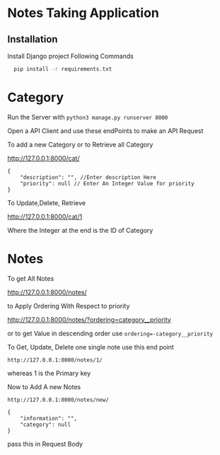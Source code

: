 
# Notes Taking Application



## Installation

Install Django project Following Commands

```bash
  pip install -r requirements.txt
```
    
# Category 

Run the Server with 
``python3 manage.py runserver 8000``

Open a API Client and use these endPoints to make an API Request

To add a new Category or to Retrieve all Category 

http://127.0.0.1:8000/cat/
```
{
    "description": "", //Enter description Here
    "priority": null // Enter An Integer Value for priority
}

```
To Update,Delete, Retrieve 

http://127.0.0.1:8000/cat/1


Where the Integer at the end is the ID of Category
# Notes
To get All Notes

http://127.0.0.1:8000/notes/

to Apply Ordering With Respect to priority

http://127.0.0.1:8000/notes/?ordering=category__priority

or to get Value in descending order use ``ordering=-category__priority``

To Get, Update, Delete one single note use this end point

``http://127.0.0.1:8000/notes/1/``

whereas 1 is the Primary key

Now to Add A new Notes 

``http://127.0.0.1:8000/notes/new/``

```
{
    "information": "",
    "category": null
}
```

pass this in Request Body
